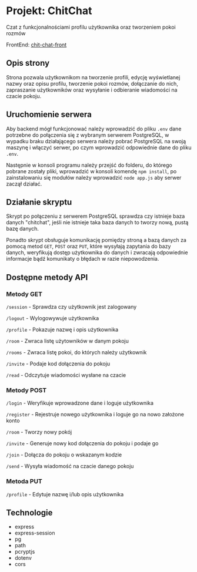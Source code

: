 # Projekt: ChitChat
 Czat z funkcjonalnościami profilu użytkownika oraz tworzeniem pokoi rozmów

FrontEnd: [chit-chat-front](https://github.com/sw7105/chit-chat-front)


## Opis strony

Strona pozwala użytkownikom na tworzenie profili, edycję wyświetlanej nazwy oraz opisu profilu, tworzenie pokoi rozmów, dołączanie do nich, zapraszanie użytkowników oraz wysyłanie i odbieranie wiadomości na czacie pokoju.

## Uruchomienie serwera

Aby backend mógł funkcjonować należy wprowadzić do pliku `.env` dane potrzebne do połączenia się z wybranym serwerem PostgreSQL, w wypadku braku działającego serwera należy pobrać PostgreSQL na swoją maszynę i włączyć serwer, po czym wprowadzić odpowiednie dane do pliku `.env`.

Następnie w konsoli programu należy przejść do folderu, do którego pobrane zostały pliki, wprowadzić w konsoli komendę `npm install`, po zainstalowaniu się modułów należy wprowadzić `node app.js` aby serwer zaczął działać.

## Działanie skryptu

Skrypt po połączeniu z serwerem PostgreSQL sprawdza czy istnieje baza danych "chitchat", jeśli nie istnieje taka baza danych to tworzy nową, pustą bazę danych.

Ponadto skrypt obsługuje komunikację pomiędzy stroną a bazą danych za pomocą metod `GET`, `POST` oraz `PUT`, które wysyłają zapytania do bazy danych, weryfikują dostęp użytkownika do danych i zwracają odpowiednie informacje bądź komunikaty o błędach w razie niepowodzenia.

## Dostępne metody API
### Metody GET

`/session` - Sprawdza czy użytkownik jest zalogowany

`/logout` - Wylogowywuje użytkownika

`/profile` - Pokazuje nazwę i opis użytkownika

`/room` - Zwraca listę użytowników w danym pokoju

`/rooms` - Zwraca listę pokoi, do których należy użytkownik

`/invite` - Podaje kod dołączenia do pokoju

`/read` - Odczytuje wiadomości wysłane na czacie

### Metody POST

`/login` - Weryfikuje wprowadzone dane i loguje użytkownika

`/register` - Rejestruje nowego użytkownika i loguje go na nowo założone konto

`/room` - Tworzy nowy pokój

`/invite` - Generuje nowy kod dołączenia do pokoju i podaje go

`/join` - Dołącza do pokoju o wskazanym kodzie

`/send` - Wysyła wiadomość na czacie danego pokoju


### Metoda PUT

`/profile` - Edytuje nazwę i/lub opis użytkownika


## Technologie

- express
- express-session
- pg
- path
- pcryptjs
- dotenv
- cors
